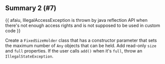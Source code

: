 ## Summary 2 (#7)

{{ afaiu, IllegalAccessException is thrown by java reflection API when there's
not enough access rights and is not supposed to be used in custom code }}

Create a `FixedSizeHolder` class that has a constructor parameter that
sets the maximum number of `Any` objects that can be held. Add read-only
`size` and `full` properties. If the user calls `add()` when it's `full`, throw
an `IllegalStateException`.